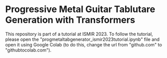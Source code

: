 # Progressive Metal Guitar Tablutare Generation with Transformers

This repository is part of a tutorial at ISMIR 2023.
To follow the tutorial, please open the "progmetaltabgenerator_ismir2023tutorial.ipynb" file and open it using Google Colab (to do this, change the url from "github.com" to "githubtocolab.com").
